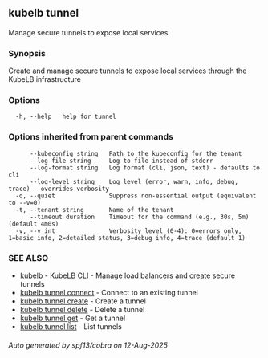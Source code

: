 ## kubelb tunnel

Manage secure tunnels to expose local services

### Synopsis

Create and manage secure tunnels to expose local services through the KubeLB infrastructure

### Options

```
  -h, --help   help for tunnel
```

### Options inherited from parent commands

```
      --kubeconfig string   Path to the kubeconfig for the tenant
      --log-file string     Log to file instead of stderr
      --log-format string   Log format (cli, json, text) - defaults to cli
      --log-level string    Log level (error, warn, info, debug, trace) - overrides verbosity
  -q, --quiet               Suppress non-essential output (equivalent to --v=0)
  -t, --tenant string       Name of the tenant
      --timeout duration    Timeout for the command (e.g., 30s, 5m) (default 4m0s)
  -v, --v int               Verbosity level (0-4): 0=errors only, 1=basic info, 2=detailed status, 3=debug info, 4=trace (default 1)
```

### SEE ALSO

* [kubelb](kubelb.md)	 - KubeLB CLI - Manage load balancers and create secure tunnels
* [kubelb tunnel connect](kubelb_tunnel_connect.md)	 - Connect to an existing tunnel
* [kubelb tunnel create](kubelb_tunnel_create.md)	 - Create a tunnel
* [kubelb tunnel delete](kubelb_tunnel_delete.md)	 - Delete a tunnel
* [kubelb tunnel get](kubelb_tunnel_get.md)	 - Get a tunnel
* [kubelb tunnel list](kubelb_tunnel_list.md)	 - List tunnels

###### Auto generated by spf13/cobra on 12-Aug-2025
